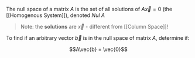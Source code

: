 The null space of a matrix $A$ is the set of all solutions of $A\vec{x} =0$ (the [[Homogenous System]]), denoted $Nul \ A$

> Note: the **solutions** are $\vec{x}$ - different from [[Column Space]]!

To find if an arbitrary vector $\vec{b}$ is in the null space of matrix $A$, determine if:

$$A\vec{b} = \vec{0}$$
